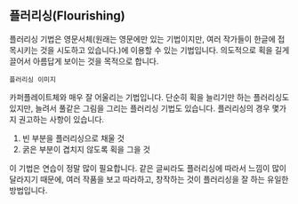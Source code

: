 ## 플러리싱(Flourishing)

플러리싱 기법은 영문서체(원래는 영문에만 있는 기법이지만, 여러 작가들이 한글에 접목시키는 것을 시도하고 있습니다.)에 이용할 수 있는 기법입니다. 의도적으로 획을 길게 끌어서 아름답게 보이는 것을 목적으로 합니다.

```
플러리싱 이미지
```

카퍼플레이트체와 매우 잘 어울리는 기법입니다. 단순히 획을 늘리기만 하는 플러리싱도 있지만, 늘려서 풀같은 그림을 그리는 플러리싱 기법도 있습니다. 플러리싱의 경우 몇가지 권고하는 사항이 있습니다.

1. 빈 부분을 플러리싱으로 채울 것
2. 굵은 부분이 겹치지 않도록 획을 그을 것

이 기법은 연습이 정말 많이 필요합니다. 같은 글씨라도 플러리싱에 따라서 느낌이 많이 달라지기 때문에, 여러 작품을 보고 따라하고, 창작하는 것이 플러리싱을 잘 하는 유일한 방법입니다.